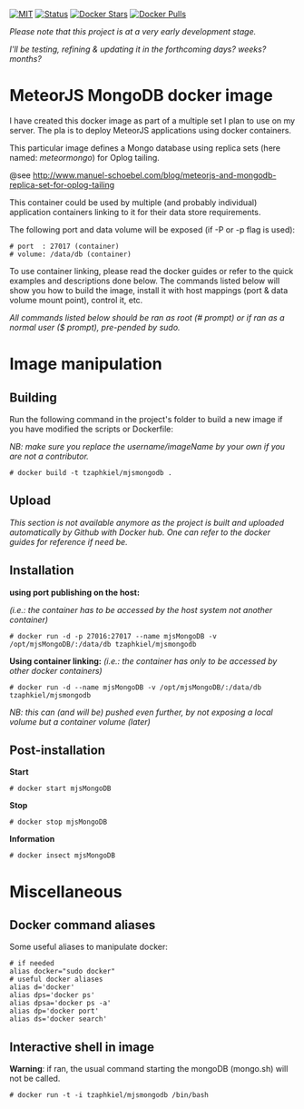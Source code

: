 
[![MIT](https://img.shields.io/github/license/mashape/apistatus.svg?style=plastic)](http://opensource.org/licenses/MIT) 
[![Status](https://img.shields.io/badge/maturity-under_dev-red.svg?style=plastic)]() 
[![Docker Stars](https://img.shields.io/docker/stars/tzaphkiel/mjsmongodb.svg?style=plastic)](https://hub.docker.com/u/tzaphkiel/mjsmongodb/) 
[![Docker Pulls](https://img.shields.io/docker/pulls/tzaphkiel/mjsmongodb.svg?style=plastic)](https://hub.docker.com/u/tzaphkiel/mjsmongodb/)

*Please note that this project is at a very early development stage.*

*I'll be testing, refining & updating it in the forthcoming days? weeks? months?*

# MeteorJS MongoDB docker image
I have created this docker image as part of a multiple set I plan to use on my server. The pla is to deploy MeteorJS applications using docker containers.

This particular image defines a Mongo database using replica sets (here named: *meteormongo*) for Oplog tailing.

@see http://www.manuel-schoebel.com/blog/meteorjs-and-mongodb-replica-set-for-oplog-tailing

This container could be used by multiple (and probably individual) application containers linking to it for their data store requirements.

The following port and data volume will be exposed (if -P or -p flag is used):

    # port  : 27017 (container)
    # volume: /data/db (container) 

To use container linking, please read the docker guides or refer to the quick examples and descriptions done below.
The commands listed below will show you how to build the image, install it with host mappings (port & data volume mount point), control it, etc.

*All commands listed below should be ran as root (# prompt) or if ran as a normal user ($ prompt), pre-pended by sudo.*

# Image manipulation
## Building
Run the following command in the project's folder to build a new image if you have modified the scripts or Dockerfile:

*NB: make sure you replace the username/imageName by your own if you are not a contributor.*

    # docker build -t tzaphkiel/mjsmongodb .

## Upload
*This section is not available anymore as the project is built and uploaded automatically by Github with Docker hub. One can refer to the docker guides for reference if need be.*

## Installation
**using port publishing on the host:**

*(i.e.: the container has to be accessed by the host system not another container)*

    # docker run -d -p 27016:27017 --name mjsMongoDB -v /opt/mjsMongoDB/:/data/db tzaphkiel/mjsmongodb

**Using container linking:**
*(i.e.: the container has only to be accessed by other docker containers)*

    # docker run -d --name mjsMongoDB -v /opt/mjsMongoDB/:/data/db tzaphkiel/mjsmongodb

*NB: this can (and will be) pushed even further, by not exposing a local volume but a container volume (later)*

## Post-installation
**Start**

    # docker start mjsMongoDB

**Stop**

    # docker stop mjsMongoDB

**Information**

    # docker insect mjsMongoDB

# Miscellaneous
## Docker command aliases
Some useful aliases to manipulate docker:
    
    # if needed
    alias docker="sudo docker"
    # useful docker aliases
    alias d='docker'
    alias dps='docker ps'
    alias dpsa='docker ps -a'
    alias dp='docker port'
    alias ds='docker search'

## Interactive shell in image
__Warning__: if ran, the usual command starting the mongoDB (mongo.sh) will not be called.

    # docker run -t -i tzaphkiel/mjsmongodb /bin/bash
